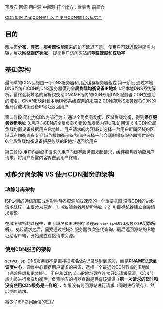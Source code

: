 预发布
回源 用户源 中间源
打个比方：新零售 前置仓

[CDN知识详解](https://zhuanlan.zhihu.com/p/28939811)
[CDN是什么？使用CDN有什么优势？](https://www.zhihu.com/question/36514327/answer/68143522)

## 目的 ##
解决因**分布**、**带宽**、**服务器性能**带来的访问延迟问题，
使用户可就近取得所需内容，解决**网络拥挤状况**，
提高用户访问网站的**响应速度**和**成功率**

## 基础架构 ##
最简单的CDN网络由一个DNS服务器和几台缓存服务器组成
第一阶段 
通过本地DNS系统和CDN的DNS服务器得到**全局负载均衡设备IP地址**
1.经本地DNS系统解析，最终会将域名的解析权交给CNAME指向的CDN专用DNS服务器
  CDN加速后的域名，CNAME映射到本地DNS系统查询的末端
2.CDN的DNS服务器将CDN的全局负载均衡设备IP地址返回用户

第二阶段 简化为CDN内部行为？
通过全局负载均衡、区域负载均衡，得到**缓存服务器IP地址**
3.用户向CDN的全局负载均衡设备发起内容URL访问请求
4.CDN全局负载均衡设备根据用户IP地址、用户请求的内容URL
  选择一台用户所属区域的区域浮在均衡设备
5.区域负载均衡设备为用户选择一台合适的缓存服务器提供服务
6.全局负载均衡设备把服务器的IP地址返回给用户

第三阶段 用户向最终IP请求
7.用户向缓存服务器发起请求，缓存服务器响应用户请求，将用户所需内容传送到用户终端。



## 动静分离架构 VS 使用CDN服务的架构 ##
### 动静分离架构 ###
ISP之间的通信互联成为影响静态资源加载速度的一个重要瓶颈
没有CDN的web请求过程，主要分为两步：1. 域名服务器解析IP地址 ；2. 和目标机器建立连接请求资源。

在域名解析的过程中，由于域名和IP映射存储在server-isp-DNS服务器(**A记录解析**)，发起请求之后，需要通过根域名服务器依次迭代查询。最后返回源站的IP地址给客户端，开始建立连接请求资源。
### 使用CDN服务的架构 ###
server-isp-DNS服务器不是直接把域名做A记录映射到源站，而是**CNAME记录到调度中心**，调度中心根据用户请求的来源，选择一个最近的CDN节点的IP地址（通常是虚拟IP地址）。
用户和CDN节点IP地址建立连接开始请求资源，CDN节点内部进行负载均衡后，负责响应的机器查询是否有该资源（**第一次请求的延时和没有使用CDN服务是一样的**），如果没有则回源站进行请求（同时进行缓存），然后响应请求。

减少了ISP之间通信的过程